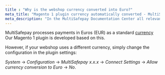 ```yaml
---
title : "Why is the webshop currency converted into Euro?"
meta_title: "Magento 1 plugin currency automatically converted - MultiSafepay Documentation Center"
meta_description: "In the MultiSafepay Documentation Center all relevant information regarding our Plugins and API. As well as Support pages for Payment Method, Tools and General Questions. You can also find the contact details of our Support Team and Integration Team."
---
```

MultiSafepay processes payments in Euros (EUR) as a standard [currency](/faq/general/which-currencies-are-supported-by-multisafepay)
Our Magento 1 plugin is developed based on this.

However, if your webshop uses a different currency, simply change the configuration in the plugin settings:

_System_ -> _Configuration_ -> _MultiSafepay x.x.x_ -> _Connect Settings_ -> _Allow currency conversion to Euro_ -> _No_.
